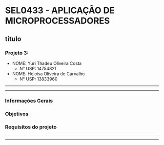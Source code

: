  # SEL0433 - APLICAÇÃO DE MICROPROCESSADORES

## titulo

### Projeto 3:

 - NOME: Yuri Thadeu Oliveira Costa
    - N° USP: 14754821
 - NOME: Heloisa Oliveira de Carvalho
    - N° USP: 13833960

***
***

### Informações Gerais

### Objetivos

### Requisitos do projeto


***
***